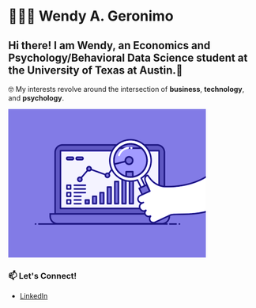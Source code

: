 # 👩🏽‍💻 Wendy A. Geronimo

## Hi there! I am Wendy, an Economics and Psychology/Behavioral Data Science student at the University of Texas at Austin.👋


🤓 My interests revolve around the intersection of **business**, **technology**, and **psychology**.

![GIF](gif0.gif)


### 📫 Let's Connect!
- [LinkedIn](https://www.linkedin.com/in/wgero/)



